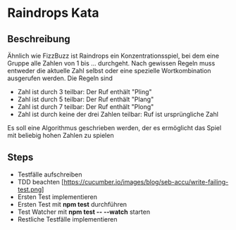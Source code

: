 # Raindrops Kata

## Beschreibung 

Ähnlich wie FizzBuzz ist Raindrops ein Konzentrationsspiel, bei dem
eine Gruppe alle Zahlen von 1 bis ... durchgeht. Nach gewissen Regeln 
muss entweder die aktuelle Zahl selbst oder eine spezielle Wortkombination
ausgerufen werden. Die Regeln sind

* Zahl ist durch 3 teilbar: Der Ruf enthält "Pling"
* Zahl ist durch 5 teilbar: Der Ruf enthält "Plang"
* Zahl ist durch 7 teilbar: Der Ruf enthält "Plong"
* Zahl ist durch keine der drei Zahlen teilbar: Ruf ist ursprüngliche Zahl

Es soll eine Algorithmus geschrieben werden, der es ermöglicht das 
Spiel mit beliebig hohen Zahlen zu spielen

## Steps

* Testfälle aufschreiben
* TDD beachten [https://cucumber.io/images/blog/seb-accu/write-failing-test.png]
* Ersten Test implementieren
* Ersten Test mit **npm test** durchführen
* Test Watcher mit **npm test -- --watch** starten 
* Restliche Testfälle implementieren
